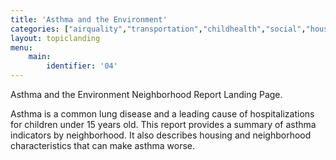 ```yaml
---
title: 'Asthma and the Environment'
categories: ["airquality","transportation","childhealth","social","housing"]
layout: topiclanding
menu:
    main:
        identifier: '04'
---
```

Asthma and the Environment Neighborhood Report Landing Page.

Asthma is a common lung disease and a leading cause of hospitalizations for children under 15 years old. This report provides a summary of asthma indicators by neighborhood. It also describes housing and neighborhood characteristics that can make asthma worse.